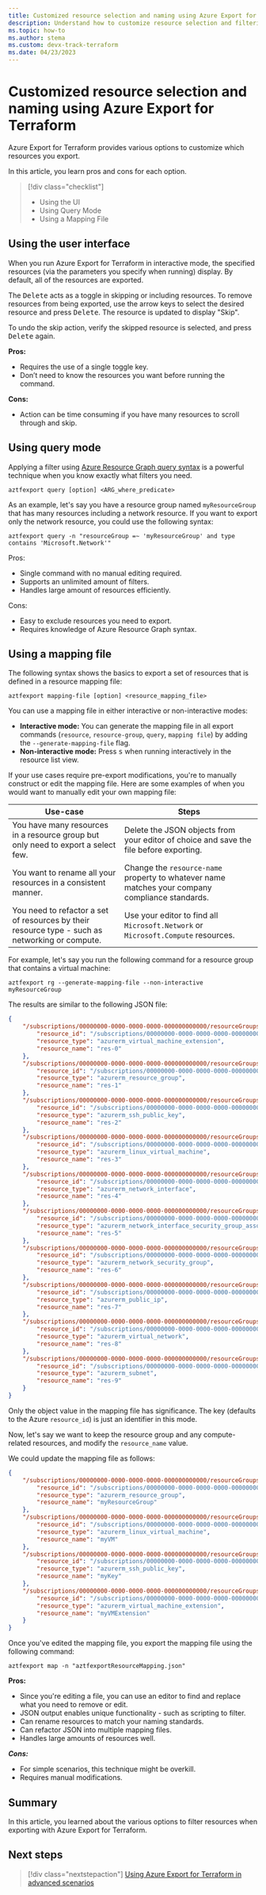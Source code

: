 ```yaml
---
title: Customized resource selection and naming using Azure Export for Terraform
description: Understand how to customize resource selection and filtering with Azure Export for Terraform.
ms.topic: how-to
ms.author: stema
ms.custom: devx-track-terraform
ms.date: 04/23/2023
---
```


# Customized resource selection and naming using Azure Export for Terraform

Azure Export for Terraform provides various options to customize which resources you export.

In this article, you learn pros and cons for each option.

> [!div class="checklist"]
> * Using the UI
> * Using Query Mode
> * Using a Mapping File

## Using the user interface

When you run Azure Export for Terraform in interactive mode, the specified resources (via the parameters you specify when running) display. By default, all of the resources are exported.

The <kbd>Delete</kbd> acts as a toggle in skipping or including resources. To remove resources from being exported, use the arrow keys to select the desired resource and press <kbd>Delete</kbd>. The resource is updated to display "Skip".

To undo the skip action, verify the skipped resource is selected, and press <kbd>Delete</kbd> again.

**Pros:**

- Requires the use of a single toggle key.
- Don’t need to know the resources you want before running the command.

**Cons:**

- Action can be time consuming if you have many resources to scroll through and skip.

## Using query mode

Applying a filter using [Azure Resource Graph query syntax](/azure/governance/resource-graph/samples/starter) is a powerful technique when you know exactly what filters you need.

```console
aztfexport query [option] <ARG_where_predicate>
```

As an example, let's say you have a resource group named `myResourceGroup` that has many resources including a network resource. If you want to export only the network resource, you could use the following syntax:

```console
aztfexport query -n "resourceGroup =~ 'myResourceGroup' and type contains 'Microsoft.Network'"
```

Pros:

- Single command with no manual editing required.
- Supports an unlimited amount of filters.
- Handles large amount of resources efficiently.

Cons:

- Easy to exclude resources you need to export.
- Requires knowledge of Azure Resource Graph syntax.

## Using a mapping file

The following syntax shows the basics to export a set of resources that is defined in a resource mapping file:

```console
aztfexport mapping-file [option] <resource_mapping_file>
```

You can use a mapping file in either interactive or non-interactive modes:

- **Interactive mode:** You can generate the mapping file in all export commands (`resource`, `resource-group`, `query`, `mapping file`) by adding the `--generate-mapping-file` flag.
- **Non-interactive mode:** Press <kbd>s</kbd> when running interactively in the resource list view.

If your use cases require pre-export modifications, you're to manually construct or edit the mapping file. Here are some examples of when you would want to manually edit your own mapping file:

| Use-case | Steps |
|-|-|
| You have many resources in a resource group but only need to export a select few. | Delete the JSON objects from your editor of choice and save the file before exporting. |
| You want to rename all your resources in a consistent manner. | Change the `resource-name` property to whatever name matches your company compliance standards. |
| You need to refactor a set of resources by their resource type - such as networking or compute. | Use your editor to find all `Microsoft.Network` or `Microsoft.Compute` resources. |

For example, let's say you run the following command for a resource group that contains a virtual machine:

```console
aztfexport rg --generate-mapping-file --non-interactive myResourceGroup
```

The results are similar to the following JSON file:

```JSON
{
	"/subscriptions/00000000-0000-0000-0000-000000000000/resourceGroups/MyResourceGroup/providers/Microsoft.Compute/virtualMachines/vm-MyResourceGroup/extensions/OmsAgentForLinux": {
		"resource_id": "/subscriptions/00000000-0000-0000-0000-000000000000/resourceGroups/MyResourceGroup/providers/Microsoft.Compute/virtualMachines/vm-MyResourceGroup/extensions/OmsAgentForLinux",
		"resource_type": "azurerm_virtual_machine_extension",
		"resource_name": "res-0"
	},
	"/subscriptions/00000000-0000-0000-0000-000000000000/resourceGroups/MyResourceGroup": {
		"resource_id": "/subscriptions/00000000-0000-0000-0000-000000000000/resourceGroups/MyResourceGroup",
		"resource_type": "azurerm_resource_group",
		"resource_name": "res-1"
	},
	"/subscriptions/00000000-0000-0000-0000-000000000000/resourceGroups/MyResourceGroup/providers/Microsoft.Compute/sshPublicKeys/vm-MyResourceGroup_key": {
		"resource_id": "/subscriptions/00000000-0000-0000-0000-000000000000/resourceGroups/MyResourceGroup/providers/Microsoft.Compute/sshPublicKeys/vm-MyResourceGroup_key",
		"resource_type": "azurerm_ssh_public_key",
		"resource_name": "res-2"
	},
	"/subscriptions/00000000-0000-0000-0000-000000000000/resourceGroups/MyResourceGroup/providers/Microsoft.Compute/virtualMachines/vm-MyResourceGroup": {
		"resource_id": "/subscriptions/00000000-0000-0000-0000-000000000000/resourceGroups/MyResourceGroup/providers/Microsoft.Compute/virtualMachines/vm-MyResourceGroup",
		"resource_type": "azurerm_linux_virtual_machine",
		"resource_name": "res-3"
	},
	"/subscriptions/00000000-0000-0000-0000-000000000000/resourceGroups/MyResourceGroup/providers/Microsoft.Network/networkInterfaces/vm-myResourceGroup-vm-d146": {
		"resource_id": "/subscriptions/00000000-0000-0000-0000-000000000000/resourceGroups/MyResourceGroup/providers/Microsoft.Network/networkInterfaces/vm-myResourceGroup-vm-d146",
		"resource_type": "azurerm_network_interface",
		"resource_name": "res-4"
	},
	"/subscriptions/00000000-0000-0000-0000-000000000000/resourceGroups/MyResourceGroup/providers/Microsoft.Network/networkInterfaces/vm-myResourceGroup-vm-d146/networkSecurityGroups/L3N1YnNjcmlwdGlvbnMvZGJmM2I2Y2ItYzFkMC00ZDA0LTk0YjktNTE1MDliOGQzM2ZkL3Jlc291cmNlR3JvdXBzL2hhc2hpY29uZi12bS1kZW1vL3Byb3ZpZGVycy9NaWNyb3NvZnQuTmV0d29yay9uZXR3b3JrU2VjdXJpdHlHcm91cHMvdm0taGFzaGljb25mLXZtLWRlbW8tbnNn": {
		"resource_id": "/subscriptions/00000000-0000-0000-0000-000000000000/resourceGroups/MyResourceGroup/providers/Microsoft.Network/networkInterfaces/vm-myResourceGroup-vm-d146|/subscriptions/00000000-0000-0000-0000-000000000000/resourceGroups/MyResourceGroup/providers/Microsoft.Network/networkSecurityGroups/vm-MyResourceGroup-nsg",
		"resource_type": "azurerm_network_interface_security_group_association",
		"resource_name": "res-5"
	},
	"/subscriptions/00000000-0000-0000-0000-000000000000/resourceGroups/MyResourceGroup/providers/Microsoft.Network/networkSecurityGroups/vm-MyResourceGroup-nsg": {
		"resource_id": "/subscriptions/00000000-0000-0000-0000-000000000000/resourceGroups/MyResourceGroup/providers/Microsoft.Network/networkSecurityGroups/vm-MyResourceGroup-nsg",
		"resource_type": "azurerm_network_security_group",
		"resource_name": "res-6"
	},
	"/subscriptions/00000000-0000-0000-0000-000000000000/resourceGroups/MyResourceGroup/providers/Microsoft.Network/publicIPAddresses/vm-MyResourceGroup-ip": {
		"resource_id": "/subscriptions/00000000-0000-0000-0000-000000000000/resourceGroups/MyResourceGroup/providers/Microsoft.Network/publicIPAddresses/vm-MyResourceGroup-ip",
		"resource_type": "azurerm_public_ip",
		"resource_name": "res-7"
	},
	"/subscriptions/00000000-0000-0000-0000-000000000000/resourceGroups/MyResourceGroup/providers/Microsoft.Network/virtualNetworks/MyResourceGroup-vnet": {
		"resource_id": "/subscriptions/00000000-0000-0000-0000-000000000000/resourceGroups/MyResourceGroup/providers/Microsoft.Network/virtualNetworks/MyResourceGroup-vnet",
		"resource_type": "azurerm_virtual_network",
		"resource_name": "res-8"
	},
	"/subscriptions/00000000-0000-0000-0000-000000000000/resourceGroups/MyResourceGroup/providers/Microsoft.Network/virtualNetworks/MyResourceGroup-vnet/subnets/default": {
		"resource_id": "/subscriptions/00000000-0000-0000-0000-000000000000/resourceGroups/MyResourceGroup/providers/Microsoft.Network/virtualNetworks/MyResourceGroup-vnet/subnets/default",
		"resource_type": "azurerm_subnet",
		"resource_name": "res-9"
	}
}
```

Only the object value in the mapping file has significance. The key (defaults to the Azure `resource_id`) is just an identifier in this mode.

Now, let's say we want to keep the resource group and any compute-related resources, and modify the `resource_name` value.

We could update the mapping file as follows:

```JSON
{
	"/subscriptions/00000000-0000-0000-0000-000000000000/resourceGroups/myResourceGroup": {
		"resource_id": "/subscriptions/00000000-0000-0000-0000-000000000000/resourceGroups/myResourceGroup",
		"resource_type": "azurerm_resource_group",
		"resource_name": "myResourceGroup"
	},
	"/subscriptions/00000000-0000-0000-0000-000000000000/resourceGroups/myResourceGroup/providers/Microsoft.Compute/virtualMachines/myVM": {
		"resource_id": "/subscriptions/00000000-0000-0000-0000-000000000000/resourceGroups/myResourceGroup/providers/Microsoft.Compute/virtualMachines/myVM",
		"resource_type": "azurerm_linux_virtual_machine",
		"resource_name": "myVM"
	},
	"/subscriptions/00000000-0000-0000-0000-000000000000/resourceGroups/myResourceGroup/providers/Microsoft.Compute/sshPublicKeys/myKey": {
		"resource_id": "/subscriptions/00000000-0000-0000-0000-000000000000/resourceGroups/myResourceGroup/providers/Microsoft.Compute/sshPublicKeys/myKey",
		"resource_type": "azurerm_ssh_public_key",
		"resource_name": "myKey"
	},
	"/subscriptions/00000000-0000-0000-0000-000000000000/resourceGroups/myResourceGroup/providers/Microsoft.Compute/virtualMachines/vm-myResourceGroup/extensions/OmsAgentForLinux": {
		"resource_id": "/subscriptions/00000000-0000-0000-0000-000000000000/resourceGroups/myResourceGroup/providers/Microsoft.Compute/virtualMachines/vm-myResourceGroup/extensions/OmsAgentForLinux",
		"resource_type": "azurerm_virtual_machine_extension",
		"resource_name": "myVMExtension"
	}
}
```

Once you've edited the mapping file, you export the mapping file using the following command:

```console
aztfexport map -n "aztfexportResourceMapping.json"
```

**Pros:**

- Since you're editing a file, you can use an editor to find and replace what you need to remove or edit.
- JSON output enables unique functionality - such as scripting to filter.
- Can rename resources to match your naming standards.
- Can refactor JSON into multiple mapping files.
- Handles large amounts of resources well.

***Cons:***

- For simple scenarios, this technique might be overkill.
- Requires manual modifications.

## Summary

In this article, you learned about the various options to filter resources when exporting with Azure Export for Terraform.

## Next steps

> [!div class="nextstepaction"]
> [Using Azure Export for Terraform in advanced scenarios](./export-advanced-scenarios.md)
